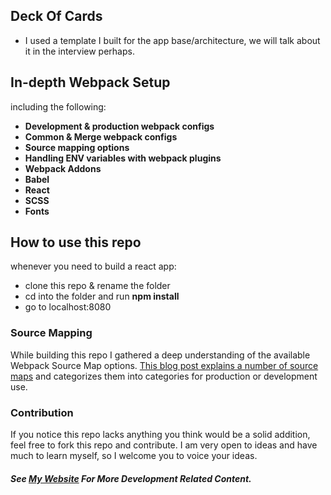 ## Deck Of Cards
- I used a template I built for the app base/architecture, we will talk about it in the interview perhaps.

## In-depth Webpack Setup 
including the following:
 - **Development & production webpack configs**
 - **Common & Merge webpack configs**
 - **Source mapping options**
 - **Handling ENV variables with webpack plugins**
 - **Webpack Addons**
 - **Babel**
 - **React** 
 - **SCSS**
 - **Fonts**
 
## How to use this repo
whenever you need to build a react app:
- clone this repo & rename the folder 
- cd into the folder and run **npm install**
- go to localhost:8080
  
### Source Mapping
While building this repo I gathered a deep understanding of the available Webpack Source Map options. [This blog post explains a number of source maps](https://blog.scottlogic.com/2017/11/01/webpack-source-map-options-quick-guide.html) and categorizes them into categories for production or development use.

### Contribution
If you notice this repo lacks anything you think would be a solid addition, feel free to fork this repo and contribute.
I am very open to ideas and have much to learn myself, so I welcome you to voice your ideas.

##### See [My Website](https://www.maxnelson.io) For More Development Related Content.
